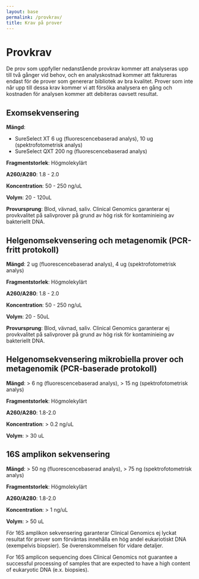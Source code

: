 ```yaml
---
layout: base
permalink: /provkrav/
title: Krav på prover
---
```


# Provkrav
De prov som uppfyller nedanstående provkrav kommer att analyseras upp till två gånger vid behov, och en analyskostnad kommer att faktureras endast för de prover som genererar bibliotek av bra kvalitet. Prover som inte når upp till dessa krav kommer vi att försöka analysera en gång och kostnaden för analysen kommer att debiteras oavsett resultat.

## Exomsekvensering
**Mängd**:

- SureSelect XT 6 ug (fluorescencebaserad analys), 10 ug (spektrofotometrisk analys)
- SureSelect QXT 200 ng (fluorescencebaserad analys)

**Fragmentstorlek**: Högmolekylärt

**A260/A280**: 1.8 - 2.0

**Koncentration**: 50 - 250 ng/uL

**Volym**: 20 - 120uL

**Provursprung**: Blod, vävnad, saliv. Clinical Genomics garanterar ej provkvalitet på salivprover på grund av hög risk för kontaminieing av bakteriellt DNA.

## Helgenomsekvensering och metagenomik (PCR-fritt protokoll)
**Mängd**: 2 ug (fluorescencebaserad analys), 4 ug (spektrofotometrisk analys)

**Fragmentstorlek**: Högmolekylärt

**A260/A280**: 1.8 - 2.0

**Koncentration**: 50 - 250 ng/uL

**Volym**: 20 - 50uL

**Provursprung**: Blod, vävnad, saliv. Clinical Genomics garanterar ej provkvalitet på salivprover på grund av hög risk för kontaminieing av bakteriellt DNA. 

## Helgenomsekvensering mikrobiella prover och metagenomik (PCR-baserade protokoll)
**Mängd**: > 6 ng  (fluorescencebaserad analys), > 15 ng (spektrofotometrisk analys)

**Fragmentstorlek**: Högmolekylärt

**A260/A280**: 1.8-2.0

**Koncentration**: > 0.2 ng/uL

**Volym**: > 30 uL

## 16S amplikon sekvensering
**Mängd**: > 50 ng  (fluorescencebaserad analys), > 75 ng (spektrofotometrisk analys) 

**Fragmentstorlek**: Högmolekylärt

**A260/A280**: 1.8-2.0

**Koncentration**: > 1 ng/uL

**Volym**: > 50 uL

För 16S amplikon sekvensering garanterar Clinical Genomics ej lyckat resultat för prover som förväntas innehålla en hög andel eukariotiskt DNA (exempelvis biopsier). Se överenskommelsen för vidare detaljer.

For 16S amplicon sequencing does Clinical Genomics not guarantee a successful processing of samples that are expected to have a high content of eukaryotic DNA (e.x. biopsies).

